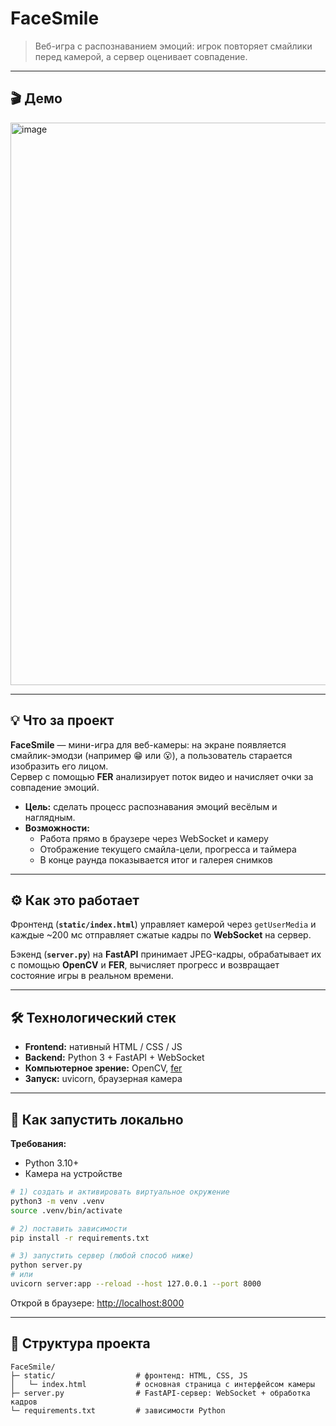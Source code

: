 # FaceSmile

> Веб-игра с распознаванием эмоций: игрок повторяет смайлики перед камерой, а сервер оценивает совпадение.

---

## 🎬 Демо

<img width="1710" height="900" alt="image" src="https://github.com/user-attachments/assets/441baf57-aa2d-487c-acad-30c3a6309945" />

---

## 💡 Что за проект

**FaceSmile** — мини-игра для веб-камеры: на экране появляется смайлик-эмодзи (например 😁 или 😮), а пользователь старается изобразить его лицом.  
Сервер с помощью **FER** анализирует поток видео и начисляет очки за совпадение эмоций.

- **Цель:** сделать процесс распознавания эмоций весёлым и наглядным.  
- **Возможности:**  
  - Работа прямо в браузере через WebSocket и камеру  
  - Отображение текущего смайла-цели, прогресса и таймера  
  - В конце раунда показывается итог и галерея снимков  

---

## ⚙️ Как это работает

Фронтенд (**`static/index.html`**) управляет камерой через `getUserMedia` и каждые ~200 мс отправляет сжатые кадры по **WebSocket** на сервер.

Бэкенд (**`server.py`**) на **FastAPI** принимает JPEG-кадры, обрабатывает их с помощью **OpenCV** и **FER**, вычисляет прогресс и возвращает состояние игры в реальном времени.

---

## 🛠️ Технологический стек

- **Frontend:** нативный HTML / CSS / JS  
- **Backend:** Python 3 + FastAPI + WebSocket  
- **Компьютерное зрение:** OpenCV, [fer](https://github.com/justinshenk/fer)  
- **Запуск:** uvicorn, браузерная камера  

---

## 🚀 Как запустить локально

**Требования:**  
- Python 3.10+  
- Камера на устройстве  

```bash
# 1) создать и активировать виртуальное окружение
python3 -m venv .venv
source .venv/bin/activate

# 2) поставить зависимости
pip install -r requirements.txt

# 3) запустить сервер (любой способ ниже)
python server.py
# или
uvicorn server:app --reload --host 127.0.0.1 --port 8000
```

Открой в браузере: [http://localhost:8000](http://localhost:8000)

---

## 📂 **Структура проекта**

```text
FaceSmile/
├─ static/                  # фронтенд: HTML, CSS, JS
│   └─ index.html           # основная страница с интерфейсом камеры
├─ server.py                # FastAPI-сервер: WebSocket + обработка кадров
└─ requirements.txt         # зависимости Python                
```
